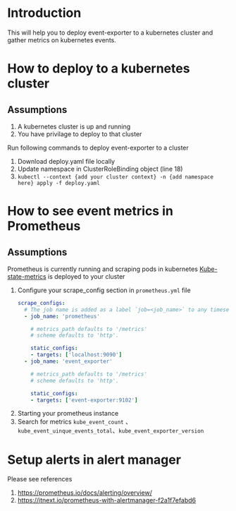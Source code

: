 # Introduction
This will help you to deploy event-exporter to a kubernetes cluster and gather metrics on kubernetes events.

# How to deploy to a kubernetes cluster
## Assumptions
1. A kubernetes cluster is up and running
2. You have privilage to deploy to that cluster

Run following commands to deploy event-exporter to a cluster

1. Download deploy.yaml file locally
2. Update namespace in ClusterRoleBinding object (line 18)
3. `kubectl --context {add your cluster context} -n {add namespace here} apply -f deploy.yaml`


# How to see event metrics in Prometheus

## Assumptions
Prometheus is currently running and scraping pods in kubernetes
[Kube-state-metrics](https://github.com/kubernetes/kube-state-metrics) is deployed to your cluster

1. Configure your scrape_config section in `prometheus.yml` file 
    ```yaml
    scrape_configs:
      # The job name is added as a label `job=<job_name>` to any timeseries scraped from this config.
      - job_name: 'prometheus'
    
        # metrics_path defaults to '/metrics'
        # scheme defaults to 'http'.
    
        static_configs:
        - targets: ['localhost:9090']
      - job_name: 'event_exporter'
    
        # metrics_path defaults to '/metrics'
        # scheme defaults to 'http'.
    
        static_configs:
        - targets: ['event-exporter:9102']
    ```
2. Starting your prometheus instance
3. Search for metrics `kube_event_count` 、 `kube_event_uinque_events_total`、`kube_event_exporter_version`

# Setup alerts in alert manager

Please see references
1. https://prometheus.io/docs/alerting/overview/
2. https://itnext.io/prometheus-with-alertmanager-f2a1f7efabd6

